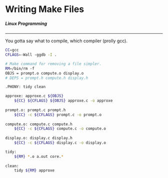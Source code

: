 # Writing Make Files
##### Linux Programming
---

You gotta say what to compile, which compiler (prolly gcc). 

```bash
CC=gcc 
CFLAGS=-Wall -ggdb -I . 

# Make command for removing a file simpler. 
RM=/bin/rm -f 
OBJS = prompt.o compute.o display.o 
# DEPS = prompt.h compute.h display.h 

.PHONY: tidy clean 

approxe: approxe.c ${OBJS}
	${CC} ${CFLAGS} ${OBJS} approxe.c -o approxe
	
prompt.o: prompt.c prompt.h 
	${CC} -c ${CFLAGS} prompt.c -o prompt.o 
	
compute.o: compute.c compute.h 
	${CC} -c ${CFLAGS} compute.c -o compute.o 
	
display.o: display.c display.h 
	${CC} -c ${CFLAGS} display.c -o display.o 

tidy: 
	${RM} *.o a.out core.* 
	
clean: 
	tidy ${RM} approxe
```